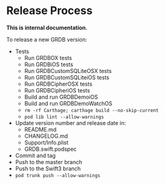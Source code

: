 Release Process
===============

**This is internal documentation.**

To release a new GRDB version:

- Tests
    - Run GRDBOX tests
    - Run GRDBiOS tests
    - Run GRDBCustomSQLiteOSX tests
    - Run GRDBCustomSQLiteiOS tests
    - Run GRDBCipherOSX tests
    - Run GRDBCipheriOS tests
    - Build and run GRDBDemoiOS
    - Build and run GRDBDemoWatchOS
    - `rm -rf Carthage; carthage build --no-skip-current`
    - `pod lib lint --allow-warnings`
- Update version number and release date in:
    - README.md
    - CHANGELOG.md
    - Support/Info.plist
    - GRDB.swift.podspec
- Commit and tag
- Push to the master branch
- Push to the Swift3 branch
- `pod trunk push --allow-warnings`
